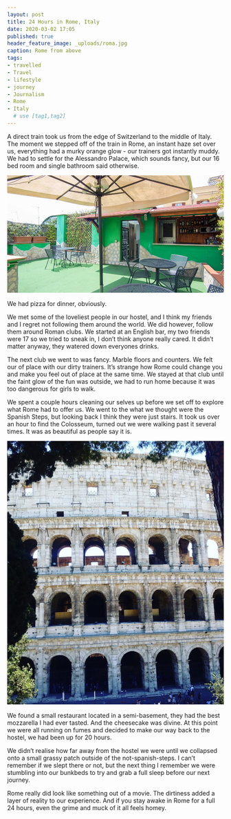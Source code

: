 ```yaml
---
layout: post
title: 24 Hours in Rome, Italy
date: 2020-03-02 17:05
published: true
header_feature_image: _uploads/roma.jpg
caption: Rome from above
tags:  
- travelled
- Travel  
- lifestyle
- journey
- Journalism
- Rome
- Italy
  # use [tag1,tag2]
---
```


A direct train took us from the edge of Switzerland to the middle of Italy. The moment we stepped off of the train in Rome, an instant haze set over us, everything had a murky orange glow - our trainers got instantly muddy. We had to settle for the Alessandro Palace, which sounds fancy, but our 16 bed room and single bathroom said otherwise.

[![The roof of our 'palace'](/_uploads/rooftop.jpg)](/_uploads/rooftop.jpg)

We had pizza for dinner, obviously.

We met some of the loveliest people in our hostel, and I think my friends and I regret not following them around the world. We did however, follow them around Roman clubs. We started at an English bar, my two friends were 17 so we tried to sneak in, I don’t think anyone really cared. It didn’t matter anyway, they watered down everyones drinks.

The next club we went to was fancy. Marble floors and counters. We felt our of place with our dirty trainers. It’s strange how Rome could change you and make you feel out of place at the same time. We stayed at that club until the faint glow of the fun was outside, we had to run home because it was too dangerous for girls to walk.

We spent a couple hours cleaning our selves up before we set off to explore what Rome had to offer us. We went to the what we thought were the Spanish Steps, but looking back I think they were just stairs. It took us over an hour to find the Colosseum, turned out we were walking past it several times. It was as beautiful as people say it is.

[![The Colosseum](/_uploads/collu.jpg)](/_uploads/collu.jpg)

We found a small restaurant located in a semi-basement, they had the best mozzarella I had ever tasted. And the cheesecake was divine. At this point we were all running on fumes and decided to make our way back to the hostel, we had been up for 20 hours.

We didn’t realise how far away from the hostel we were until we collapsed onto a small grassy patch outside of the not-spanish-steps. I can’t remember if we slept there or not, but the next thing I remember we were stumbling into our bunkbeds to try and grab a full sleep before our next journey.

Rome really did look like something out of a movie. The dirtiness added a layer of reality to our experience. And if you stay awake in Rome for a full 24 hours, even the grime and muck of it all feels homey.
